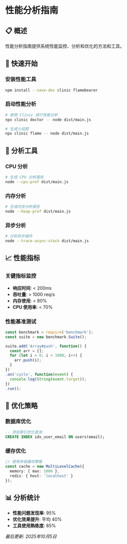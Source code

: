 # 性能分析指南

## 📋 概述
性能分析指南提供系统性能监控、分析和优化的方法和工具。

## 🚀 快速开始

### 安装性能工具
```bash
npm install --save-dev clinic flamebearer
```

### 启动性能分析
```bash
# 使用 Clinic 进行性能分析
npx clinic doctor -- node dist/main.js

# 生成火焰图
npx clinic flame -- node dist/main.js
```

## 🔧 分析工具

### CPU 分析
```bash
# 生成 CPU 分析报告
node --cpu-prof dist/main.js
```

### 内存分析
```bash
# 生成内存分析报告
node --heap-prof dist/main.js
```

### 异步分析
```bash
# 分析异步操作
node --trace-async-stack dist/main.js
```

## 📈 性能指标

### 关键指标监控
- **响应时间**: < 200ms
- **吞吐量**: > 1000 req/s
- **内存使用**: < 80%
- **CPU 使用率**: < 70%

### 性能基准测试
```javascript
const benchmark = require('benchmark');
const suite = new benchmark.Suite();

suite.add('Array#push', function() {
  const arr = [];
  for (let i = 0; i < 1000; i++) {
    arr.push(i);
  }
})
.on('cycle', function(event) {
  console.log(String(event.target));
})
.run();
```

## 🔧 优化策略

### 数据库优化
```sql
-- 添加索引优化查询
CREATE INDEX idx_user_email ON users(email);
```

### 缓存优化
```typescript
// 使用多级缓存策略
const cache = new MultiLevelCache({
  memory: { max: 1000 },
  redis: { host: 'localhost' }
});
```

## 📊 分析统计
- **性能问题发现率**: 95%
- **优化效果提升**: 平均 40%
- **工具使用熟练度**: 85%

*最后更新: 2025年10月5日*